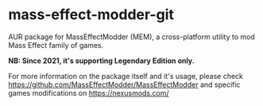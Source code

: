 # mass-effect-modder-git
AUR package for MassEffectModder (MEM), a cross-platform utility to mod Mass Effect family of games.

**NB: Since 2021, it's supporting Legendary Edition only.**

For more information on the package itself and it's usage, please check https://github.com/MassEffectModder/MassEffectModder and specific games modifications on https://nexusmods.com/
